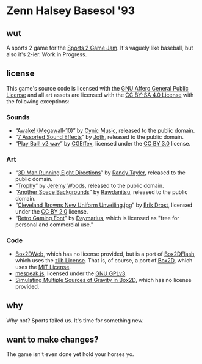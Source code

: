 # Zenn Halsey Basesol '93
## wut
A sports 2 game for the [Sports 2 Game Jam](https://itch.io/jam/sports-2). It's vaguely like baseball, but also it's 2-ier. Work in Progress.
## license
This game's source code is licensed with the [GNU Affero General Public License](https://www.gnu.org/licenses/agpl-3.0.en.html) and all art assets are licensed with the [CC BY-SA 4.0 License](https://creativecommons.org/licenses/by-sa/4.0/legalcode) with the following exceptions:

### Sounds
* “[Awake! (Megawall-10)](https://opengameart.org/content/awake-megawall-10)” by [Cynic Music](https://cynicmusic.com/), released to the public domain.
* “[7 Assorted Sound Effects](https://opengameart.org/content/7-assorted-sound-effects-menu-level-up)” by [Joth](https://twitter.com/Joth_Music), released to the public domain.
* “[Play Ball! v2.wav](https://freesound.org/people/CGEffex/sounds/101135/)” by [CGEffex](https://freesound.org/people/CGEffex/), licensed under the [CC BY 3.0](https://creativecommons.org/licenses/by/3.0/) license.

### Art
* “[3D Man Running Eight Directions](https://opengameart.org/content/spritesheet-3d-man-running-eight-directions)” by [Randy Tayler](randytayler.com), released to the public domain.
* “[Trophy](https://opengameart.org/content/trophy)” by [Jeremy Woods](https://opengameart.org/users/jeremywoods), released to the public domain.
* “[Another Space Backgrounds](https://opengameart.org/content/another-space-backgrounds-0)” by [Rawdanitsu](https://opengameart.org/users/rawdanitsu), released to the public domain.
* “[Cleveland Browns New Uniform Unveiling.jpg](https://en.wikipedia.org/wiki/File:Cleveland_Browns_New_Uniform_Unveiling_(16947116187).jpg)” by [Erik Drost](https://www.flickr.com/people/62091376@N03), licensed under the [CC BY 2.0](https://creativecommons.org/licenses/by/2.0/deed.en) license.
* “[Retro Gaming Font](https://www.dafont.com/retro-gaming.font)” by [Daymarius](https://www.creativefabrica.com/designer/Daymarius), which is licensed as "free for personal and commercial use."

### Code
* [Box2DWeb](https://github.com/hecht-software/box2dweb), which has no license provided, but is a port of [Box2DFlash](https://sourceforge.net/projects/box2dflash/), which uses the [zlib License](https://zlib.net/zlib_license.html). That is, of course, a port of [Box2D](https://github.com/erincatto/box2d), which uses the [MIT License](https://github.com/erincatto/box2d/blob/master/LICENSE).
* [mespeak.js](https://www.masswerk.at/mespeak/), licensed under the [GNU GPLv3](https://www.gnu.org/licenses/gpl-3.0.en.html).
* [Simulating Multiple Sources of Gravity in Box2D](https://mentalgrain.com/box2d/simulating-multiple-sources-of-gravity-in-box2d/), which has no license provided.
## why
Why not? Sports failed us. It's time for something new.
## want to make changes?
The game isn't even done yet hold your horses yo.